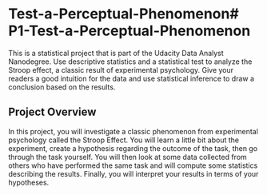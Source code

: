 # Test-a-Perceptual-Phenomenon# P1-Test-a-Perceptual-Phenomenon
This is a statistical project that is part of the Udacity Data Analyst Nanodegree. Use descriptive statistics and a statistical test to analyze the Stroop effect, a classic result of experimental psychology. Give your readers a good intuition for the data and use statistical inference to draw a conclusion based on the results. 

## Project Overview

In this project, you will investigate a classic phenomenon from experimental psychology called the Stroop Effect. You will learn a little bit about the experiment, create a hypothesis regarding the outcome of the task, then go through the task yourself. You will then look at some data collected from others who have performed the same task and will compute some statistics describing the results. Finally, you will interpret your results in terms of your hypotheses.
